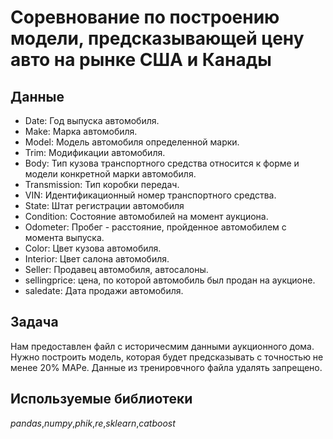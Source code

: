 # Соревнование по построению модели, предсказывающей цену авто на рынке США и Канады


## Данные

- Date: Год выпуска автомобиля.
- Make: Марка автомобиля.
- Model: Модель автомобиля определенной марки.
- Trim: Модификации автомобиля.
- Body: Тип кузова транспортного средства относится к форме и модели конкретной марки автомобиля.
- Transmission: Тип коробки передач.
- VIN: Идентификационный номер транспортного средства.
- State: Штат регистрации автомобиля
- Condition: Состояние автомобилей на момент аукциона.
- Odometer: Пробег - расстояние, пройденное автомобилем с момента выпуска.
- Color: Цвет кузова автомобиля.
- Interior: Цвет салона автомобиля.
- Seller: Продавец автомобиля, автосалоны.
- sellingprice: цена, по которой автомобиль был продан на аукционе.
- saledate: Дата продажи автомобиля.

## Задача

Нам предоставлен файл с историчесмим данными аукционного дома. Нужно построить модель, которая будет предсказывать с точностью не менее 20% MAPe. Данные из тренировчного файла удалять запрещено. 

## Используемые библиотеки
*pandas*,*numpy*,*phik*,*re*,*sklearn*,*catboost*
